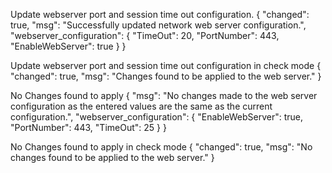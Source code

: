 ﻿Update webserver port and session time out configuration.
{
    "changed": true,
    "msg": "Successfully updated network web server configuration.",
    "webserver_configuration": {
        "TimeOut": 20,
        "PortNumber": 443,
        "EnableWebServer": true
        }
}

Update webserver port and session time out configuration in check mode
{
    "changed": true,
    "msg": "Changes found to be applied to the web server."
}

No Changes found to apply 
{
    "msg": "No changes made to the web server configuration as the entered
     values are the same as the current configuration.",
    "webserver_configuration": {
        "EnableWebServer": true,
        "PortNumber": 443,
        "TimeOut": 25
    }
}

No Changes found to apply in check mode
{
    "changed": true,
    "msg": "No changes found to be applied to the web server."
}